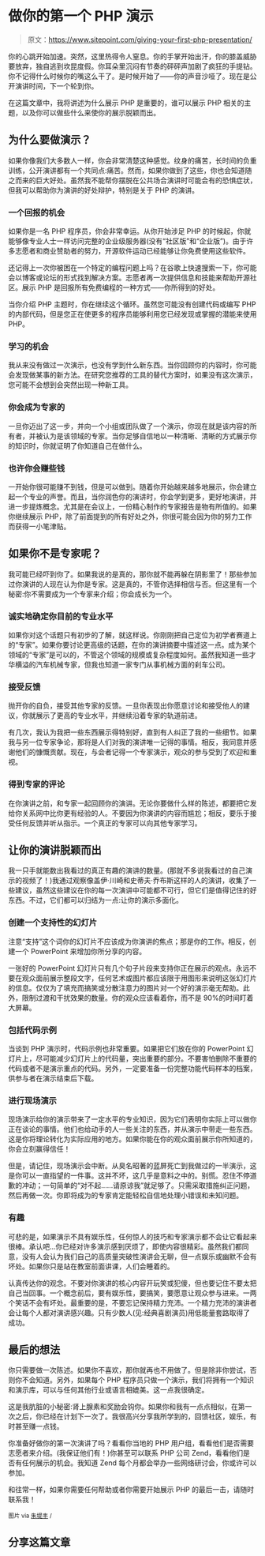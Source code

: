 # 做你的第一个 PHP 演示

> 原文：<https://www.sitepoint.com/giving-your-first-php-presentation/>

你的心跳开始加速。突然，这里热得令人窒息。你的手掌开始出汗，你的膝盖威胁要放弃，独自逃到坎昆度假。你耳朵里沉闷有节奏的砰砰声加剧了疯狂的手提钻。你不记得什么时候你的嘴这么干了。是时候开始了——你的声音沙哑了。现在是公开演讲时间，下一个轮到你。

在这篇文章中，我将讲述为什么展示 PHP 是重要的，谁可以展示 PHP 相关的主题，以及你可以做些什么来使你的展示脱颖而出。

## 为什么要做演示？

如果你像我们大多数人一样，你会非常清楚这种感觉。纹身的痛苦，长时间的负重训练，公开演讲都有一个共同点:痛苦。然而，如果你做到了这些，你也会知道随之而来的巨大好处。虽然我不能帮你摆脱在公共场合演讲时可能会有的恐惧症状，但我可以帮助你为演讲的好处辩护，特别是关于 PHP 的演讲。

### 一个回报的机会

如果你是一名 PHP 程序员，你会非常幸运。从你开始涉足 PHP 的时候起，你就能够像专业人士一样访问完整的企业级服务器(没有“社区版”和“企业版”)。由于许多志愿者和商业赞助者的努力，开源软件运动已经能够让你免费使用这些软件。

还记得上一次你被困在一个特定的编程问题上吗？在谷歌上快速搜索一下，你可能会以博客或论坛的形式找到解决方案。志愿者再一次提供信息和技能来帮助开源社区。展示 PHP 是回报所有免费编程的一种方式——你所得到的好处。

当你介绍 PHP 主题时，你在继续这个循环。虽然您可能没有创建代码或编写 PHP 的内部代码，但是您正在使更多的程序员能够利用您已经发现或掌握的潜能来使用 PHP。

### 学习的机会

我从来没有做过一次演示，也没有学到什么新东西。当你回顾你的内容时，你可能会发现做某事的新方法。在研究您推荐的工具的替代方案时，如果没有这次演示，您可能不会想到会突然出现一种新工具。

### 你会成为专家的

一旦你迈出了这一步，并向一个小组或团队做了一个演示，你现在就是该内容的所有者，并被认为是该领域的专家。当你足够自信地以一种清晰、清晰的方式展示你的知识时，你就证明了你知道自己在做什么。

### 也许你会赚些钱

一开始你很可能赚不到钱，但是可以做到。随着你开始越来越多地展示，你会建立起一个专业的声誉。而且，当你润色你的演讲时，你会学到更多，更好地演讲，并进一步提炼概念。尤其是在会议上，一份精心制作的专家报告是物有所值的。如果你继续展示 PHP，除了前面提到的所有好处之外，你很可能会因为你的努力工作而获得一小笔津贴。

## 如果你不是专家呢？

我可能已经吓到你了。如果我说的是真的，那你就不能再躲在阴影里了！那些参加过你演讲的人现在认为你是专家。这是真的，不管你选择相信与否。但这里有一个秘密:你不需要成为一个专家来介绍；你会成长为一个。

### 诚实地确定你目前的专业水平

如果你对这个话题只有初步的了解，就这样说。你刚刚把自己定位为初学者赛道上的“专家”。如果你要讨论更高级的话题，在你的演讲摘要中描述这一点。成为某个领域的“专家”是可以的，不管这个领域的规模或复杂程度如何。虽然我知道一些才华横溢的汽车机械专家，但我也知道一家专门从事机械方面的刹车公司。

### 接受反馈

抛开你的自负，接受其他专家的反馈。一旦你表现出你愿意讨论和接受他人的建议，你就展示了更高的专业水平，并继续沿着专家的轨道前进。

有几次，我认为我把一些东西展示得特别好，直到有人纠正了我的一些细节。如果我与另一位专家争论，那将是人们对我的演讲唯一记得的事情。相反，我同意并感谢他们的慷慨贡献。现在，与会者记得一个专家演示，观众的参与受到了欢迎和重视。

### 得到专家的评论

在你演讲之前，和专家一起回顾你的演讲。无论你要做什么样的陈述，都要把它发给你关系网中比你更有经验的人。不要因为你演讲的内容而尴尬；相反，要乐于接受任何反馈并听从指示。一个真正的专家可以向其他专家学习。

## 让你的演讲脱颖而出

我一只手就能数出我看过的真正有趣的演讲的数量。(那就不多说我看过的自己演示的视频了！)我通过观察像盖伊·川崎和史蒂夫·乔布斯这样的人的演讲，收集了一些建议，虽然这些建议在你的每一次演讲中可能都不可行，但它们是值得记住的好东西。不过，它们都可以归结为一点:让你的演示多面化。

### 创建一个支持性的幻灯片

注意“支持”这个词你的幻灯片不应该成为你演讲的焦点；那是你的工作。相反，创建一个 PowerPoint 来增加你所分享的内容。

一张好的 PowerPoint 幻灯片只有几个句子片段来支持你正在展示的观点。永远不要在观众面前展示整段文字，任何艺术或图片都应该限于用图形来说明这张幻灯片的信息。仅仅为了填充而搞笑或分散注意力的图片对一个好的演示毫无帮助。此外，限制过渡和干扰效果的数量。你的观众应该看着你，而不是 90%的时间盯着大屏幕。

### 包括代码示例

当谈到 PHP 演示时，代码示例也非常重要。如果把它们放在你的 PowerPoint 幻灯片上，尽可能减少幻灯片上的代码量，突出重要的部分。不要害怕删除不重要的代码或者不是演示重点的代码。另外，一定要准备一份完整功能代码样本的档案，供参与者在演示结束后下载。

### 进行现场演示

现场演示给你的演示带来了一定水平的专业知识，因为它们表明你实际上可以做你正在谈论的事情。他们也给动手的人一些关注的东西，并从演示中带走一些东西。这是你将理论转化为实际应用的地方。如果你能在你的观众面前展示你所知道的，你会立刻赢得信任！

但是，请记住，现场演示会中断。从臭名昭著的蓝屏死亡到我做过的一半演示，这是你可以一直指望的一件事。这并不坏，这几乎是意料之中的。别慌。忍住不停道歉的冲动；一句简单的“对不起……请原谅我”就足够了。只需采取措施纠正问题，然后再做一次。你即将成为的专家肯定能轻松自信地处理小错误和未知问题。

### 有趣

可悲的是，如果演示不具有娱乐性，任何惊人的技巧和专家演示都不会让它看起来很棒。承认吧…你已经对许多演示感到厌烦了，即使内容很精彩。虽然我们都同意，没有人会认为我们自己的高质量突破性演讲会无聊，但一点娱乐或幽默不会有坏处。如果你只是站在教室前面讲课，人们会睡着的。

认真传达你的观念。不要对你演讲的核心内容开玩笑或犯傻，但也要记住不要太把自己当回事。一个概念前后，要有娱乐性，要搞笑，要愿意让观众参与进来。一两个笑话不会有坏处。最重要的是，不要忘记保持精力充沛。一个精力充沛的演讲者会让每个人都对演讲感兴趣。只有少数人(见:经典喜剧演员)用低能量套路取得了成功。

## 最后的想法

你只需要做一次陈述。如果你不喜欢，那你就再也不用做了。但是除非你尝试，否则你不会知道。另外，如果每个 PHP 程序员只做一个演示，我们将拥有一个知识和演示库，可以与任何其他行业或语言相媲美。这一点我很确定。

这是我肮脏的小秘密:肾上腺素和奖励会钩你。如果你和我有一点点相似，在第一次之后，你已经在计划下一次了。我很高兴分享我所学到的，回馈社区，娱乐，有时甚至赚一点钱。

你准备好做你的第一次演讲了吗？看看你当地的 PHP 用户组，看看他们是否需要志愿者来介绍。(我保证他们有！)你甚至可以联系 PHP 公司 Zend，看看他们是否有任何展示的机会。我知道 Zend 每个月都会举办一些网络研讨会，你或许可以参加。

和往常一样，如果你需要任何帮助或者你需要开始展示 PHP 的最后一击，请随时联系我！

<small>图片 via [朱堤丰](http://www.shutterstock.com/gallery-85050p1.html) /</small>

## 分享这篇文章